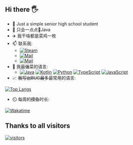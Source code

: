 ## Hi there 🖐
- 🏫 Just a simple senior high school student
- 🎲 只会一点点🤏Java
- ✈️ 我干啥都是菜鸡一枚
- 📫 联系我:
  - [![Steam](https://img.shields.io/badge/-Steam-blue?style=flat-square&logo=Steam&logoColor=fff)](https://steamcommunity.com/id/heartalborada/)
  - [![Mail](https://img.shields.io/badge/-Mail-blue?style=flat-square&logo=MicrosoftOutlook&logoColor=fff)](mailto://heartalborada@outlook.com)
  - [![Mail](https://img.shields.io/badge/-Telegram-blue?style=flat-square&logo=Telegram&logoColor=fff)](https://t.me/heartalborada)
- 🦾 我最~~强~~菜的语言:
  - [![Java](https://img.shields.io/badge/-Java-red?style=flat-square&logo=Openjdk&logoColor=fff)](https://www.openjdk.org/)
[![Kotlin](https://img.shields.io/badge/-Kotlin-purple?style=flat-square&logo=Kotlin&logoColor=fff)](https://kotlinlang.org/)
[![Python](https://img.shields.io/badge/-Python-blue?style=flat-square&logo=Python&logoColor=fff)](https://www.python.org/)
[![TypeScript](https://img.shields.io/badge/-TypeScript-3e74a2?style=flat-square&logo=TypeScript&logoColor=fff)](https://www.typescriptlang.org/)
[![JavaScript](https://img.shields.io/badge/-JavaScript-yellow?style=flat-square&logo=JavaScript&logoColor=fff)](https://www.javascript.com/)
- 📈 ~~我写出BUG最多~~最常用的语言:

[![Top Langs](https://github-readme-stats.vercel.app/api/top-langs/?username=heartalborada-del&layout=compact&langs_count=6 "Top languages")]()
- ⏲️ 每周的~~摸鱼~~时长:

[![Wakatime](https://github-readme-stats.vercel.app/api/wakatime?username=heartalborada&range=last_7_days&layout=compact)](https://wakatime.com/@heartalborada "WakaTime")

## Thanks to all visitors  
[![visitors](https://count.getloli.com/get/@heartalborada-del?theme=rule34)]()
